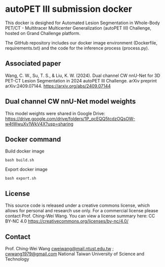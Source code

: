 # autoPET III submission docker
This docker is desighed for Automated Lesion Segmentation in Whole-Body PET/CT - Multitracer Multicenter Generalization (autoPET III) Challenge, hosted on Grand Challenge platform.

The GitHub repository includes our docker image environment (Dockerfile, requirements.txt) and the code for the inference process (process.py).

##  Associated paper
Wang, C. W., Su, T. S., & Liu, K. W. (2024). Dual channel CW nnU-Net for 3D PET-CT Lesion Segmentation in 2024 autoPET III Challenge. arXiv preprint arXiv:2409.07144.
https://arxiv.org/abs/2409.07144

## Dual channel CW nnU-Net model weights
This model weights were shared in Google Drive: 
https://drive.google.com/drive/folders/1P_qcEQQ5tcdzOQsOW-w4tWwuXv1WkV4X?usp=sharing

## Docker command
Build docker image
```
bash build.sh 
```
Export docker image
```
bash export.sh
```
## License
This source code is released under a creative commons license, which allows for personal and research use only. For a commercial license please contact Prof. Ching-Wei Wang. You can view a license summary here:
CC BY-NC 4.0
https://creativecommons.org/licenses/by-nc/4.0/


## Contact
Prof. Ching-Wei Wang 
cweiwang@mail.ntust.edu.tw ; cwwang1979@gmail.com
National Taiwan University of Science and Technology
